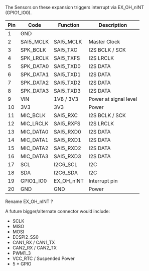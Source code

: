 
The Sensors on these expansion triggers interrupt via EX_OH_nINT (GPIO1_IO0).

| Pin | Code       | Function   | Description               | 
|-----|------------|------------|---------------------------|
|  1  | GND        |            |                           |
|  2  | SAI5_MCLK  | SAI5_MCLK  | Master Clock              |
|  3  |	SPK_BCLK   | SAI5_TXC   | I2S BCLK	/ SCK           |
|  4  | SPK_LRCLK  | SAI5_TXFS  | I2S LRCLK                 | 
|  5  | SPK_DATA0  | SAI5_TXD0  | I2S DATA                  | 
|  6  | SPK_DATA1  | SAI5_TXD1  | I2S DATA                  | 
|  7  | SPK_DATA2  | SAI5_TXD2  | I2S DATA                  | 
|  8  | SPK_DATA3  | SAI5_TXD3  | I2S DATA                  | 
|  9  | VIN        | 1V8 / 3V3  | Power at signal level     |
| 10  | 3V3        | 3V3        | Power         |
| 11  |	MIC_BCLK   | SAI5_RXC   | I2S BCLK	/ SCK           |
| 12  | MIC_LRCLK  | SAI5_RXFS  | I2S LRCLK                 | 
| 13  | MIC_DATA0  | SAI5_RXD0  | I2S DATA                  | 
| 14  | MIC_DATA1  | SAI5_RXD1  | I2S DATA                  | 
| 15  | MIC_DATA2  | SAI5_RXD2  | I2S DATA                  | 
| 16  | MIC_DATA3  | SAI5_RXD3  | I2S DATA                  | 
| 17  | SCL        | I2C6_SCL   | I2C                       |
| 18  | SDA        | I2C6_SDA   | I2C                       |
| 19  | GPIO1_IO0  | EX_OH_nINT | Interrupt pin             |
| 20  | GND        | GND        | Power         |

Rename EX_OH_nINT ?

A future bigger/alternate connector would include:

- SCLK
- MISO
- MOSI
- ECSPI2_SS0
- CAN1_RX / CAN1_TX
- CAN2_RX / CAN2_TX
- PWM1..3
- VCC_RTC / Suspended Power
- 5 * GPIO
